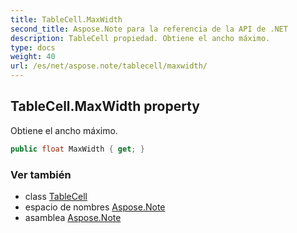 ```yaml
---
title: TableCell.MaxWidth
second_title: Aspose.Note para la referencia de la API de .NET
description: TableCell propiedad. Obtiene el ancho máximo.
type: docs
weight: 40
url: /es/net/aspose.note/tablecell/maxwidth/
---
```

## TableCell.MaxWidth property

Obtiene el ancho máximo.

```csharp
public float MaxWidth { get; }
```

### Ver también

* class [TableCell](../)
* espacio de nombres [Aspose.Note](../../tablecell/)
* asamblea [Aspose.Note](../../../)


